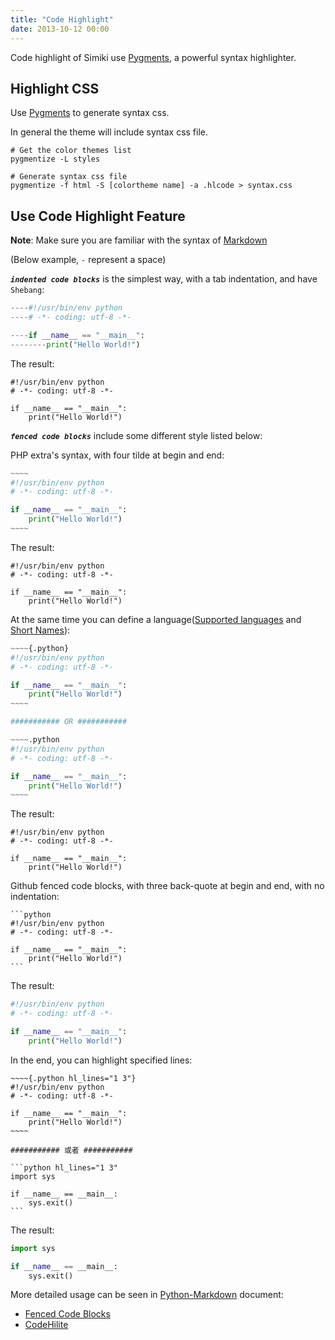 ```yaml
---
title: "Code Highlight"
date: 2013-10-12 00:00
---
```


Code highlight of Simiki use [Pygments](http://pygments.org/), a powerful syntax highlighter.

## Highlight CSS ##

Use [Pygments](http://pygments.org/) to generate syntax css.

In general the theme will include syntax css file.

	# Get the color themes list
	pygmentize -L styles

	# Generate syntax css file
	pygmentize -f html -S [colortheme name] -a .hlcode > syntax.css

## Use Code Highlight Feature ##

**Note**: Make sure you are familiar with the syntax of [Markdown](https://daringfireball.net/projects/markdown/)

(Below example, `-` represent a space)

***`indented code blocks`*** is the simplest way, with a tab indentation, and have `Shebang`:

```python
----#!/usr/bin/env python
----# -*- coding: utf-8 -*-

----if __name__ == "__main__":
--------print("Hello World!")
```

The result:

	#!/usr/bin/env python
	# -*- coding: utf-8 -*-

	if __name__ == "__main__":
		print("Hello World!")


***`fenced code blocks`*** include some different style listed below:

PHP extra's syntax, with four tilde at begin and end:

```python
~~~~
#!/usr/bin/env python
# -*- coding: utf-8 -*-

if __name__ == "__main__":
	print("Hello World!")
~~~~
```

The result:

~~~~
#!/usr/bin/env python
# -*- coding: utf-8 -*-

if __name__ == "__main__":
	print("Hello World!")
~~~~

At the same time you can define a language([Supported languages](http://pygments.org/languages/) and [Short Names](http://pygments.org/docs/lexers/)):

```python
~~~~{.python}
#!/usr/bin/env python
# -*- coding: utf-8 -*-

if __name__ == "__main__":
	print("Hello World!")
~~~~

########### OR ###########

~~~~.python
#!/usr/bin/env python
# -*- coding: utf-8 -*-

if __name__ == "__main__":
	print("Hello World!")
~~~~
```

The result:

~~~~{.python}
#!/usr/bin/env python
# -*- coding: utf-8 -*-

if __name__ == "__main__":
	print("Hello World!")
~~~~

Github fenced code blocks, with three back-quote at begin and end, with no indentation:

	```python
	#!/usr/bin/env python
	# -*- coding: utf-8 -*-

	if __name__ == "__main__":
		print("Hello World!")
	```

The result:

```python
#!/usr/bin/env python
# -*- coding: utf-8 -*-

if __name__ == "__main__":
	print("Hello World!")
```

In the end, you can highlight specified lines:

	~~~~{.python hl_lines="1 3"}
	#!/usr/bin/env python
	# -*- coding: utf-8 -*-

	if __name__ == "__main__":
		print("Hello World!")
	~~~~

	########### 或者 ###########

	```python hl_lines="1 3"
	import sys

	if __name__ == __main__:
		sys.exit()
	```

The result:

```python hl_lines="1 3"
import sys

if __name__ == __main__:
	sys.exit()
```

More detailed usage can be seen in [Python-Markdown](https://pythonhosted.org/Markdown/) document:

* [Fenced Code Blocks](https://pythonhosted.org/Markdown/extensions/fenced_code_blocks.html)
* [CodeHilite](https://pythonhosted.org/Markdown/extensions/code_hilite.html)
